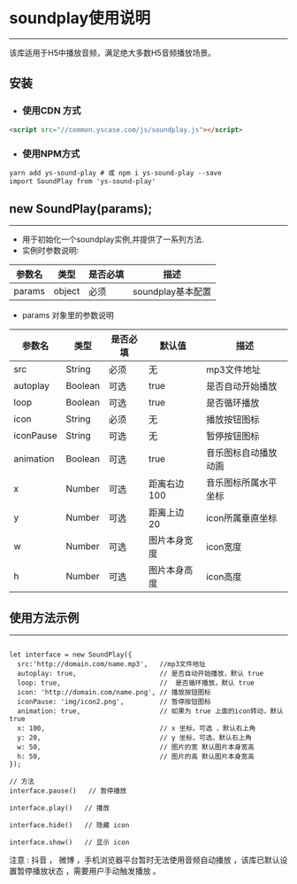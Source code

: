 # soundplay使用说明
------

该库适用于H5中播放音频，满足绝大多数H5音频播放场景。

## 安装

* ### 使用CDN 方式

```html
<script src="//common.yscase.com/js/soundplay.js"></script>
```

* ### 使用NPM方式

```html
yarn add ys-sound-play # 或 npm i ys-sound-play --save
import SoundPlay from 'ys-sound-play'
```

## new SoundPlay(params);

------

* 用于初始化一个soundplay实例,并提供了一系列方法.
* 实例时参数说明:

| 参数名 | 类型   | 是否必填 | 描述              |
| ------ | ------ | -------- | ----------------- |
| params | object | 必须     | soundplay基本配置 |

* params 对象里的参数说明

| 参数名    | 类型    | 是否必填 | 默认值       | 描述                 |
| --------- | ------- | -------- | ------------ | -------------------- |
| src       | String  | 必须     | 无           | mp3文件地址          |
| autoplay  | Boolean | 可选     | true         | 是否自动开始播放     |
| loop      | Boolean | 可选     | true         | 是否循环播放         |
| icon      | String  | 必须     | 无           | 播放按钮图标         |
| iconPause | String  | 可选     | 无           | 暂停按钮图标         |
| animation | Boolean | 可选     | true         | 音乐图标自动播放动画 |
| x         | Number  | 可选     | 距离右边 100 | 音乐图标所属水平坐标 |
| y         | Number  | 可选     | 距离上边 20  | icon所属垂直坐标     |
| w         | Number  | 可选     | 图片本身宽度 | icon宽度             |
| h         | Number  | 可选     | 图片本身高度 | icon高度             |



## 使用方法示例

------

```

let interface = new SoundPlay({
  src:'http://domain.com/name.mp3',   //mp3文件地址
  autoplay: true,                     // 是否自动开始播放，默认 true
  loop: true,                         //  是否循环播放，默认 true
  icon: 'http://domain.com/name.png', // 播放按钮图标
  iconPause: 'img/icon2.png',         // 暂停按钮图标 
  animation: true,                    // 如果为 true 上面的icon转动，默认true 
  x: 100,                             // x 坐标，可选 ，默认右上角
  y: 20,                              // y 坐标，可选，默认右上角
  w: 50,                              // 图片的宽 默认图片本身宽高
  h: 50,                              // 图片的高 默认图片本身宽高
});

// 方法
interface.pause()   // 暂停播放

interface.play()   // 播放

interface.hide()   // 隐藏 icon

interface.show()   // 显示 icon
```

注意 : 抖音 ， 微博 ，手机浏览器平台暂时无法使用音频自动播放 ，该库已默认设置暂停播放状态 ，需要用户手动触发播放 。